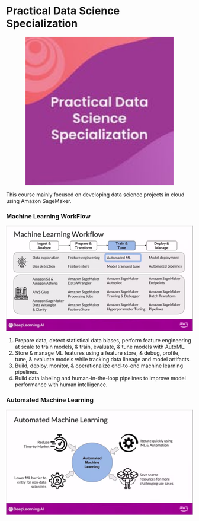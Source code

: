 # Practical Data Science Specialization

<p align="center">
  <img width="400" height="400" src="Specialization-Logo.jpeg">
</p>

This course mainly focused on developing data science projects in cloud using Amazon SageMaker.

### Machine Learning WorkFlow
![alt text](ML_WorkFlow.png)


01. Prepare data, detect statistical data biases, perform feature engineering at scale to train models, & train, evaluate, & tune models with AutoML.
02. Store & manage ML features using a feature store, & debug, profile, tune, & evaluate models while tracking data lineage and model artifacts.
03. Build, deploy, monitor, & operationalize end-to-end machine learning pipelines.
04. Build data labeling and human-in-the-loop pipelines to improve model performance with human intelligence.


### Automated Machine Learning 
![alt text](Automated_ML.png)


